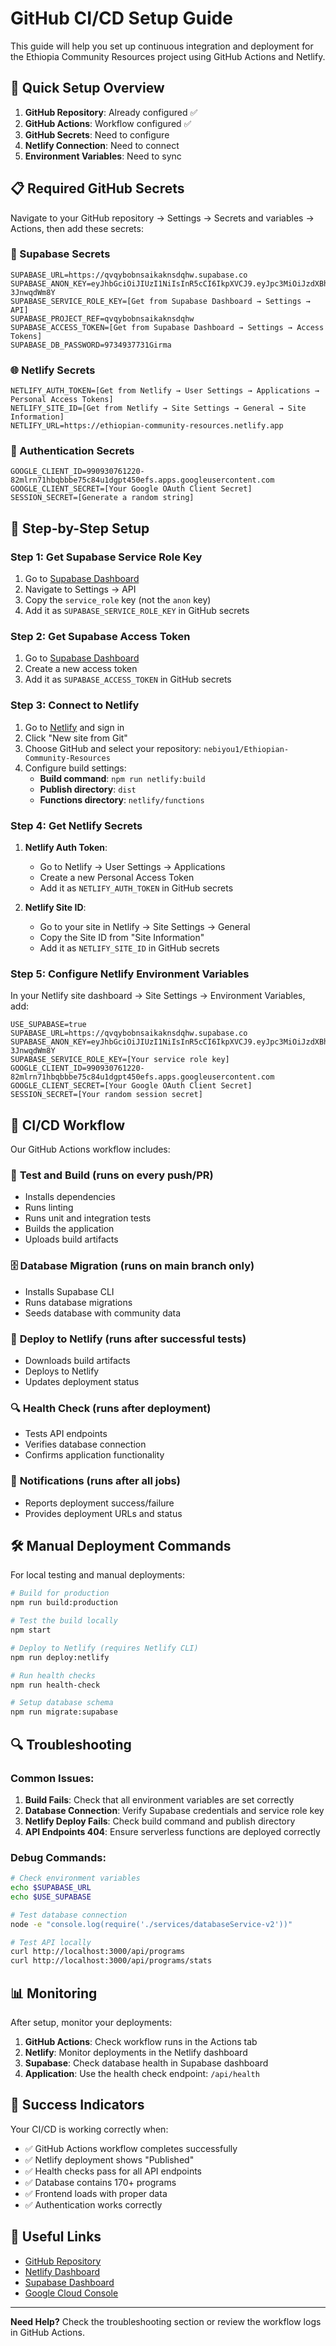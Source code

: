 # GitHub CI/CD Setup Guide

This guide will help you set up continuous integration and deployment for the Ethiopia Community Resources project using GitHub Actions and Netlify.

## 🚀 Quick Setup Overview

1. **GitHub Repository**: Already configured ✅
2. **GitHub Actions**: Workflow configured ✅
3. **GitHub Secrets**: Need to configure
4. **Netlify Connection**: Need to connect
5. **Environment Variables**: Need to sync

## 📋 Required GitHub Secrets

Navigate to your GitHub repository → Settings → Secrets and variables → Actions, then add these secrets:

### 🔐 Supabase Secrets
```
SUPABASE_URL=https://qvqybobnsaikaknsdqhw.supabase.co
SUPABASE_ANON_KEY=eyJhbGciOiJIUzI1NiIsInR5cCI6IkpXVCJ9.eyJpc3MiOiJzdXBhYmFzZSIsInJlZiI6InF2cXlib2Juc2Fpa2FrbnNkcWh3Iiwicm9sZSI6ImFub24iLCJpYXQiOjE3NTc4MTY0NjIsImV4cCI6MjA3MzM5MjQ2Mn0.nsNKVO_tfcQjTmz2xLhtjHW3Wdno_lob-3JnwqdWm8Y
SUPABASE_SERVICE_ROLE_KEY=[Get from Supabase Dashboard → Settings → API]
SUPABASE_PROJECT_REF=qvqybobnsaikaknsdqhw
SUPABASE_ACCESS_TOKEN=[Get from Supabase Dashboard → Settings → Access Tokens]
SUPABASE_DB_PASSWORD=9734937731Girma
```

### 🌐 Netlify Secrets
```
NETLIFY_AUTH_TOKEN=[Get from Netlify → User Settings → Applications → Personal Access Tokens]
NETLIFY_SITE_ID=[Get from Netlify → Site Settings → General → Site Information]
NETLIFY_URL=https://ethiopian-community-resources.netlify.app
```

### 🔑 Authentication Secrets
```
GOOGLE_CLIENT_ID=990930761220-82mlrn71hbqbbbe75c84u1dgpt450efs.apps.googleusercontent.com
GOOGLE_CLIENT_SECRET=[Your Google OAuth Client Secret]
SESSION_SECRET=[Generate a random string]
```

## 🔧 Step-by-Step Setup

### Step 1: Get Supabase Service Role Key

1. Go to [Supabase Dashboard](https://supabase.com/dashboard/project/qvqybobnsaikaknsdqhw)
2. Navigate to Settings → API
3. Copy the `service_role` key (not the `anon` key)
4. Add it as `SUPABASE_SERVICE_ROLE_KEY` in GitHub secrets

### Step 2: Get Supabase Access Token

1. Go to [Supabase Dashboard](https://supabase.com/dashboard/account/tokens)
2. Create a new access token
3. Add it as `SUPABASE_ACCESS_TOKEN` in GitHub secrets

### Step 3: Connect to Netlify

1. Go to [Netlify](https://netlify.com) and sign in
2. Click "New site from Git"
3. Choose GitHub and select your repository: `nebiyou1/Ethiopian-Community-Resources`
4. Configure build settings:
   - **Build command**: `npm run netlify:build`
   - **Publish directory**: `dist`
   - **Functions directory**: `netlify/functions`

### Step 4: Get Netlify Secrets

1. **Netlify Auth Token**:
   - Go to Netlify → User Settings → Applications
   - Create a new Personal Access Token
   - Add it as `NETLIFY_AUTH_TOKEN` in GitHub secrets

2. **Netlify Site ID**:
   - Go to your site in Netlify → Site Settings → General
   - Copy the Site ID from "Site Information"
   - Add it as `NETLIFY_SITE_ID` in GitHub secrets

### Step 5: Configure Netlify Environment Variables

In your Netlify site dashboard → Site Settings → Environment Variables, add:

```
USE_SUPABASE=true
SUPABASE_URL=https://qvqybobnsaikaknsdqhw.supabase.co
SUPABASE_ANON_KEY=eyJhbGciOiJIUzI1NiIsInR5cCI6IkpXVCJ9.eyJpc3MiOiJzdXBhYmFzZSIsInJlZiI6InF2cXlib2Juc2Fpa2FrbnNkcWh3Iiwicm9sZSI6ImFub24iLCJpYXQiOjE3NTc4MTY0NjIsImV4cCI6MjA3MzM5MjQ2Mn0.nsNKVO_tfcQjTmz2xLhtjHW3Wdno_lob-3JnwqdWm8Y
SUPABASE_SERVICE_ROLE_KEY=[Your service role key]
GOOGLE_CLIENT_ID=990930761220-82mlrn71hbqbbbe75c84u1dgpt450efs.apps.googleusercontent.com
GOOGLE_CLIENT_SECRET=[Your Google OAuth Client Secret]
SESSION_SECRET=[Your random session secret]
```

## 🔄 CI/CD Workflow

Our GitHub Actions workflow includes:

### 🧪 **Test and Build** (runs on every push/PR)
- Installs dependencies
- Runs linting
- Runs unit and integration tests
- Builds the application
- Uploads build artifacts

### 🗄️ **Database Migration** (runs on main branch only)
- Installs Supabase CLI
- Runs database migrations
- Seeds database with community data

### 🚀 **Deploy to Netlify** (runs after successful tests)
- Downloads build artifacts
- Deploys to Netlify
- Updates deployment status

### 🔍 **Health Check** (runs after deployment)
- Tests API endpoints
- Verifies database connection
- Confirms application functionality

### 📢 **Notifications** (runs after all jobs)
- Reports deployment success/failure
- Provides deployment URLs and status

## 🛠️ Manual Deployment Commands

For local testing and manual deployments:

```bash
# Build for production
npm run build:production

# Test the build locally
npm start

# Deploy to Netlify (requires Netlify CLI)
npm run deploy:netlify

# Run health checks
npm run health-check

# Setup database schema
npm run migrate:supabase
```

## 🔍 Troubleshooting

### Common Issues:

1. **Build Fails**: Check that all environment variables are set correctly
2. **Database Connection**: Verify Supabase credentials and service role key
3. **Netlify Deploy Fails**: Check build command and publish directory
4. **API Endpoints 404**: Ensure serverless functions are deployed correctly

### Debug Commands:

```bash
# Check environment variables
echo $SUPABASE_URL
echo $USE_SUPABASE

# Test database connection
node -e "console.log(require('./services/databaseService-v2'))"

# Test API locally
curl http://localhost:3000/api/programs
curl http://localhost:3000/api/programs/stats
```

## 📊 Monitoring

After setup, monitor your deployments:

1. **GitHub Actions**: Check workflow runs in the Actions tab
2. **Netlify**: Monitor deployments in the Netlify dashboard
3. **Supabase**: Check database health in Supabase dashboard
4. **Application**: Use the health check endpoint: `/api/health`

## 🎉 Success Indicators

Your CI/CD is working correctly when:

- ✅ GitHub Actions workflow completes successfully
- ✅ Netlify deployment shows "Published"
- ✅ Health checks pass for all API endpoints
- ✅ Database contains 170+ programs
- ✅ Frontend loads with proper data
- ✅ Authentication works correctly

## 🔗 Useful Links

- [GitHub Repository](https://github.com/nebiyou1/Ethiopian-Community-Resources)
- [Netlify Dashboard](https://app.netlify.com/)
- [Supabase Dashboard](https://supabase.com/dashboard/project/qvqybobnsaikaknsdqhw)
- [Google Cloud Console](https://console.cloud.google.com/)

---

**Need Help?** Check the troubleshooting section or review the workflow logs in GitHub Actions.
